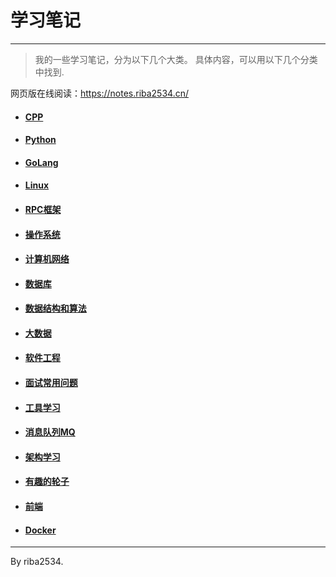 # 学习笔记

----

> 我的一些学习笔记，分为以下几个大类。
> 具体内容，可以用以下几个分类中找到.

网页版在线阅读：https://notes.riba2534.cn/


- #### [CPP](CPP/)
- #### [Python](Python/)
- #### [GoLang](GoLang/)
- #### [Linux](GUNLinux/)
- #### [RPC框架](RPC框架/)
- #### [操作系统](操作系统/)
- #### [计算机网络](计算机网络/)
- #### [数据库](数据库/)
- #### [数据结构和算法](数据结构和算法/)
- #### [大数据](大数据/)
- #### [软件工程](软件工程/)
- #### [面试常用问题](面试常用问题/)
- #### [工具学习](工具学习/)
- #### [消息队列MQ](消息队列MQ/)
- #### [架构学习](架构学习/)
- #### [有趣的轮子](有趣的轮子/)
- #### [前端](前端/)
- #### [Docker](Docker/)


---
By riba2534.